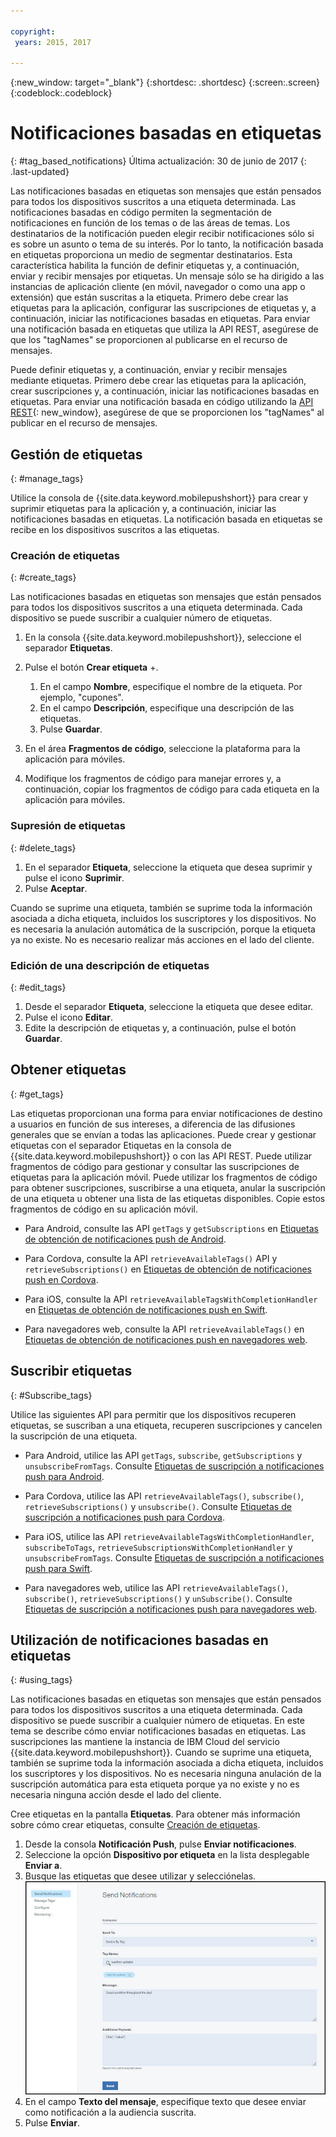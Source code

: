 ```yaml
---

copyright:
 years: 2015, 2017

---
```


{:new_window: target="_blank"}
{:shortdesc: .shortdesc}
{:screen:.screen}
{:codeblock:.codeblock}

# Notificaciones basadas en etiquetas
{: #tag_based_notifications}
Última actualización: 30 de junio de 2017
{: .last-updated}

Las notificaciones basadas en etiquetas son mensajes que están pensados para todos los dispositivos suscritos a una etiqueta determinada. Las notificaciones basadas en código permiten la segmentación de notificaciones en función de los temas o de las áreas de temas. Los destinatarios de la notificación pueden elegir recibir notificaciones sólo si es sobre un asunto o tema de su interés. Por lo tanto, la notificación basada en etiquetas proporciona un medio de segmentar destinatarios. Esta característica habilita la función de definir etiquetas y, a continuación, enviar y recibir mensajes por etiquetas. Un mensaje sólo se ha dirigido a las instancias de aplicación cliente (en móvil, navegador o como una app o extensión) que están suscritas a la etiqueta. Primero debe crear las etiquetas para la aplicación, configurar las suscripciones de etiquetas y, a continuación, iniciar las notificaciones basadas en etiquetas. Para enviar una notificación basada en etiquetas que utiliza la API REST, asegúrese de que los "tagNames" se proporcionen al publicarse en el recurso de mensajes.

Puede definir etiquetas y, a continuación, enviar y recibir mensajes mediante etiquetas. Primero debe crear las etiquetas para la aplicación, crear suscripciones y, a continuación, iniciar las notificaciones basadas en etiquetas. Para enviar una notificación basada en código utilizando la [API REST](https://mobile.{DomainName}/imfpush/){: new_window}, asegúrese de que se proporcionen los "tagNames" al publicar en el recurso de mensajes.


## Gestión de etiquetas
{: #manage_tags}

Utilice la consola de {{site.data.keyword.mobilepushshort}} para crear y suprimir etiquetas para la aplicación y, a continuación, iniciar las notificaciones basadas en etiquetas. La notificación basada en etiquetas se recibe en los dispositivos suscritos a las etiquetas.


### Creación de etiquetas
{: #create_tags}

Las notificaciones basadas en etiquetas son mensajes que están pensados para todos los dispositivos suscritos a una etiqueta determinada. Cada dispositivo se puede suscribir a cualquier número de etiquetas. 

1. En la consola {{site.data.keyword.mobilepushshort}}, seleccione el separador **Etiquetas**.
1. Pulse el botón **Crear etiqueta** +.   
   1. En el campo **Nombre**, especifique el nombre de la etiqueta. Por ejemplo, "cupones".
   1. En el campo **Descripción**, especifique una descripción de las etiquetas.
   1. Pulse **Guardar**.

1. En el área **Fragmentos de código**, seleccione la plataforma para la aplicación para móviles.
1. Modifique los fragmentos de código para manejar errores y, a continuación, copiar los fragmentos de código para cada etiqueta en la aplicación para móviles.

### Supresión de etiquetas
{: #delete_tags}

1. En el separador **Etiqueta**, seleccione la etiqueta que desea suprimir y pulse el icono **Suprimir**.
1. Pulse **Aceptar**.

Cuando se suprime una etiqueta, también se suprime toda la información asociada a dicha etiqueta, incluidos los suscriptores y los dispositivos. No es necesaria la anulación automática de la suscripción, porque la etiqueta ya no existe. No es necesario realizar más acciones en el lado del cliente.

### Edición de una descripción de etiquetas
{: #edit_tags}

1. Desde el separador **Etiqueta**, seleccione la etiqueta que desee editar.
1. Pulse el icono **Editar**.
1. Edite la descripción de etiquetas y, a continuación, pulse el botón **Guardar**.

## Obtener etiquetas
{: #get_tags}

Las etiquetas proporcionan una forma para enviar notificaciones de destino a usuarios en función de sus intereses, a diferencia de las difusiones generales que se envían a todas las aplicaciones. Puede crear y gestionar etiquetas con el separador Etiquetas en la consola de {{site.data.keyword.mobilepushshort}} o con las API REST. Puede utilizar fragmentos de código para gestionar y consultar las suscripciones de etiquetas para la aplicación móvil. Puede utilizar los fragmentos de código para obtener suscripciones, suscribirse a una etiqueta, anular la suscripción de una etiqueta u obtener una lista de las etiquetas disponibles. Copie estos fragmentos de código en su aplicación móvil.


- Para Android, consulte las API `getTags` y `getSubscriptions` en  [Etiquetas de obtención de notificaciones push de Android](https://github.com/ibm-bluemix-mobile-services/bms-clientsdk-cordova-plugin-push/tree/Doc#ios-app).

- Para Cordova, consulte la API `retrieveAvailableTags()` API y `retrieveSubscriptions()` en [Etiquetas de obtención de notificaciones push en Cordova](https://github.com/ibm-bluemix-mobile-services/bms-clientsdk-cordova-plugin-push/tree/Doc#push-notification-service-tags).

- Para iOS, consulte la API `retrieveAvailableTagsWithCompletionHandler` en [Etiquetas de obtención de notificaciones push en Swift](https://github.com/ibm-bluemix-mobile-services/bms-clientsdk-swift-push/tree/Doc#retrieve-tags).

- Para navegadores web, consulte la API `retrieveAvailableTags()` en [Etiquetas de obtención de notificaciones push en navegadores web](https://github.com/ibm-bluemix-mobile-services/bms-clientsdk-javascript-webpush/blob/Doc/README.md#push-notification-service-tags).


## Suscribir etiquetas
{: #Subscribe_tags}

Utilice las siguientes API para permitir que los dispositivos recuperen etiquetas, se suscriban a una etiqueta, recuperen suscripciones y cancelen la suscripción de una etiqueta.

- Para Android, utilice las API `getTags`, `subscribe`, `getSubscriptions` y `unsubscribeFromTags`. Consulte [Etiquetas de suscripción a notificaciones push para Android](https://github.com/ibm-bluemix-mobile-services/bms-clientsdk-android-push/tree/Doc#push-notification-service-tags).

- Para Cordova, utilice las API `retrieveAvailableTags()`, `subscribe()`, `retrieveSubscriptions()` y `unsubscribe()`. Consulte [Etiquetas de suscripción a notificaciones push para Cordova](https://github.com/ibm-bluemix-mobile-services/bms-clientsdk-cordova-plugin-push/tree/Doc#push-notification-service-tags).

- Para iOS, utilice las API `retrieveAvailableTagsWithCompletionHandler`, `subscribeToTags`, `retrieveSubscriptionsWithCompletionHandler` y `unsubscribeFromTags`. Consulte [Etiquetas de suscripción a notificaciones push para Swift](https://github.com/ibm-bluemix-mobile-services/bms-clientsdk-swift-push/tree/Doc#push-notification-service-tags).

- Para navegadores web, utilice las API `retrieveAvailableTags()`, `subscribe()`, `retrieveSubscriptions()` y `unSubscribe()`. Consulte [Etiquetas de suscripción a notificaciones push para navegadores web](https://github.com/ibm-bluemix-mobile-services/bms-clientsdk-javascript-webpush/blob/Doc/README.md#push-notification-service-tags).

## Utilización de notificaciones basadas en etiquetas
{: #using_tags}

Las notificaciones basadas en etiquetas son mensajes que están pensados para todos los dispositivos suscritos a una etiqueta determinada. Cada dispositivo se puede suscribir a cualquier número de etiquetas. En este tema se describe cómo enviar notificaciones basadas en etiquetas. Las suscripciones las mantiene la instancia de IBM Cloud del servicio {{site.data.keyword.mobilepushshort}}. Cuando se suprime una etiqueta, también se suprime toda la información asociada a dicha etiqueta, incluidos los suscriptores y los dispositivos. No es necesaria ninguna anulación de la suscripción automática para esta etiqueta porque ya no existe y no es necesaria ninguna acción desde el lado del cliente.

Cree etiquetas en la pantalla **Etiquetas**. Para obtener más información sobre cómo crear etiquetas, consulte [Creación de etiquetas](t_manage_tags.html).

1. Desde la consola **Notificación Push**, pulse **Enviar notificaciones**.
1. Seleccione la opción **Dispositivo por etiqueta** en la lista desplegable **Enviar a**.
1. Busque las etiquetas que desee utilizar y selecciónelas.
![Pantalla de notificaciones](images/tag_notification.jpg)
1. En el campo **Texto del mensaje**, especifique texto que desee enviar como notificación a la audiencia suscrita.
1. Pulse **Enviar**.
